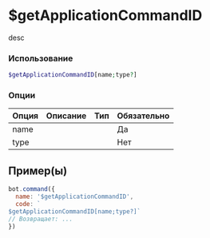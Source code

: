 # $getApplicationCommandID
desc
### Использование
```php
$getApplicationCommandID[name;type?]
```

### Опции

| Опция | Описание | Тип | Обязательно |
|--------|-------------|------|----------|
| name |  |  | Да | 
| type |  |  | Нет | 
## Пример(ы)

```javascript
bot.command({
  name: '$getApplicationCommandID',
  code: `
$getApplicationCommandID[name;type?]`
// Возвращает: ...
})
```
